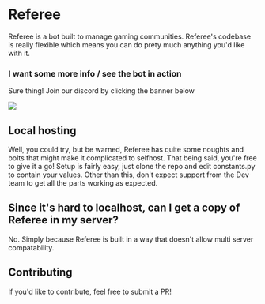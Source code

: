 # Referee

Referee is a bot built to manage gaming communities. Referee's codebase is really flexible which means you can do prety much anything you'd like with it.

### I want some more info / see the bot in action
Sure thing! Join our discord by clicking the banner below

[![](https://discordapp.com/api/guilds/189186101905326081/embed.png?style=banner2)](https://discord.gg/HkW8WAu)

## Local hosting
Well, you could try, but be warned, Referee has quite some noughts and bolts that might make it complicated to selfhost. That being said, you're free to give it a go! Setup is fairly easy, just clone the repo and edit constants.py to contain your values. Other than this, don't expect support from the Dev team to get all the parts working as expected.

## Since it's hard to localhost, can I get a copy of Referee in my server?
No. Simply because Referee is built in a way that doesn't allow multi server compatability.

## Contributing
If you'd like to contribute, feel free to submit a PR!